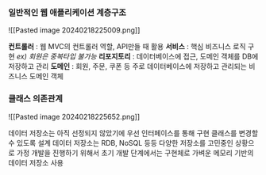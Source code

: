 ### 일반적인 웹 애플리케이션 계층구조
![[Pasted image 20240218225009.png]]

**컨트롤러** : 웹 MVC의 컨트롤러 역할, API만들 때 활용
**서비스** : 핵심 비즈니스 로직 구현  _ex) 회원은 중복타입 불가능_
**리포지토리** : 데이터베이스에 접근, 도메인 객체를 DB에 저장하고 관리
**도메인** : 회원, 주문, 쿠폰 등 주로 데이터베이스에 저장하고 관리되는 비즈니스 도메인 객체

### 클래스 의존관계

![[Pasted image 20240218225652.png]]

데이터 저장소는 아직 선정되지 않았기에 우선 인터페이스를 통해 구현 클래스를 변경할 수 있도록 설계 
데이터 저장소는 RDB, NoSQL 등등 다양한 저장소를 고민중인 상황으로 가정
개발을 진행하기 위해서 초기 개발 단계에서는 구현체로 가벼운 메모리 기반의 데이터 저장소 사용